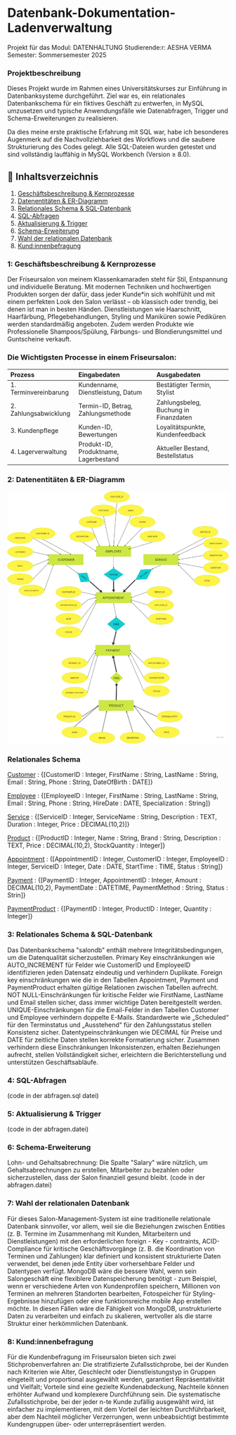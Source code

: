 # Datenbank-Dokumentation-Ladenverwaltung
Projekt für das Modul: DATENHALTUNG
Studierende:r: AESHA VERMA
Semester: Sommersemester 2025
### Projektbeschreibung
Dieses Projekt wurde im Rahmen eines Universitätskurses zur Einführung in Datenbanksysteme durchgeführt. Ziel war es, ein relationales Datenbankschema für ein fiktives Geschäft zu entwerfen, in MySQL umzusetzen und typische Anwendungsfälle wie Datenabfragen, Trigger und Schema-Erweiterungen zu realisieren.

Da dies meine erste praktische Erfahrung mit SQL war, habe ich besonderes Augenmerk auf die Nachvollziehbarkeit des Workflows und die saubere Strukturierung des Codes gelegt. Alle SQL-Dateien wurden getestet und sind vollständig lauffähig in MySQL Workbench (Version ≥ 8.0).

## 📖 Inhaltsverzeichnis

1. [Geschäftsbeschreibung & Kernprozesse](#1-geschäftsbeschreibung--kernprozesse)  
2. [Datenentitäten & ER-Diagramm](#2-datenentitäten--er-diagramm)  
3. [Relationales Schema & SQL-Datenbank](#3-relationales-schema--sql-datenbank)  
4. [SQL-Abfragen](#4-sql-abfragen)  
5. [Aktualisierung & Trigger](#5-aktualisierung--trigger)  
6. [Schema-Erweiterung](#6-schema-erweiterung)  
7. [Wahl der relationalen Datenbank](#7-wahl-der-relationalen-datenbank)  
8. [Kund:innenbefragung](#8-kundinnenbefragung)


###  1: Geschäftsbeschreibung & Kernprozesse
Der Friseursalon von meinem Klassenkamaraden steht für Stil, Entspannung und individuelle Beratung. Mit modernen Techniken und hochwertigen Produkten sorgen der dafür, dass jeder Kunde*in sich wohlfühlt und mit einem perfekten Look den Salon verlässt – ob klassisch oder trendig, bei denen ist man in besten Händen. Dienstleistungen wie Haarschnitt, Haarfärbung, Pflegebehandlungen, Styling und Maniküren sowie Pediküren werden standardmäßig angeboten. Zudem werden Produkte wie Professionelle Shampoos/Spülung, Färbungs- und Blondierungsmittel und Guntscheine verkauft. 
### Die Wichtigsten Processe in einem Friseursalon:
 | Prozess      | Eingabedaten | Ausgabedaten|
 |:------------------|:----------|:---------|
 |1. Terminvereinbarung|Kundenname, Dienstleistung, Datum|Bestätigter Termin, Stylist
 |2. Zahlungsabwicklung|Termin-ID, Betrag, Zahlungsmethode|Zahlungsbeleg, Buchung in Finanzdaten
 |3. Kundenpflege|Kunden-ID, Bewertungen|Loyalitätspunkte, Kundenfeedback
 |4. Lagerverwaltung|Produkt-ID, Produktname, Lagerbestand|Aktueller Bestand, Bestellstatus

###  2: Datenentitäten & ER-Diagramm
 ![ER Diagram salon](image.png)

 ### Relationales Schema
 <u>Customer</u> : {[CustomerID : Integer, FirstName : String, LastName : String, Email : String, Phone : String, DateOfBirth : DATE]}

<u>Employee</u> : {[EmployeeID : Integer, FirstName : String, LastName : String, Email : String, Phone : String, HireDate : DATE, Specialization : String]}

<u>Service</u> : {[ServiceID : Integer, ServiceName : String, Description : TEXT, Duration : Integer, Price : DECIMAL(10,2)]}

<u>Product</u> : {[ProductID : Integer, Name : String, Brand : String, Description : TEXT, Price : DECIMAL(10,2), StockQuantity : Integer]}

<u>Appointment</u> : {[AppointmentID : Integer, CustomerID : Integer, EmployeeID : Integer, ServiceID : Integer, Date : DATE, StartTime : TIME, Status : String]}

<u>Payment</u> : {[PaymentID : Integer, AppointmentID : Integer, Amount : DECIMAL(10,2), PaymentDate : DATETIME, PaymentMethod : String, Status : Strin]}

<u>PaymentProduct</u> : {[PaymentID : Integer, ProductID : Integer, Quantity : Integer]}


###  3: Relationales Schema & SQL-Datenbank
Das Datenbankschema "salondb" enthält mehrere Integritätsbedingungen, um die Datenqualität sicherzustellen. Primary Key einschränkungen wie AUTO_INCREMENT für Felder wie CustomerID und EmployeeID identifizieren jeden Datensatz eindeutig und verhindern Duplikate. Foreign key einschränkungen wie die in den Tabellen Appointment, Payment und PaymentProduct erhalten gültige Relationen zwischen Tabellen aufrecht. NOT NULL-Einschränkungen für kritische Felder wie FirstName, LastName und Email stellen sicher, dass immer wichtige Daten bereitgestellt werden. UNIQUE-Einschränkungen für die Email-Felder in den Tabellen Customer und Employee verhindern doppelte E-Mails. Standardwerte wie „Scheduled“ für den Terminstatus und „Ausstehend“ für den Zahlungsstatus stellen Konsistenz sicher. Datentypeinschränkungen wie DECIMAL für Preise und DATE für zeitliche Daten stellen korrekte Formatierung sicher. Zusammen verhindern diese Einschränkungen Inkonsistenzen, erhalten Beziehungen aufrecht, stellen Vollständigkeit sicher, erleichtern die Berichterstellung und unterstützen Geschäftsabläufe.

###  4: SQL-Abfragen
(code in der abfragen.sql datei)
###  5: Aktualisierung & Trigger
(code in der abfragen.datei)

###  6: Schema-Erweiterung
Lohn- und Gehaltsabrechnung: Die Spalte "Salary" wäre nützlich, um Gehaltsabrechnungen zu erstellen, Mitarbeiter zu bezahlen oder sicherzustellen, dass der Salon finanziell gesund bleibt.
(code in der abfragen.datei)
###  7: Wahl der relationalen Datenbank
Für dieses Salon-Management-System ist eine traditionelle relationale Datenbank sinnvoller, vor allem, weil sie die Beziehungen zwischen Entities (z. B. Termine im Zusammenhang mit Kunden, Mitarbeitern und Dienstleistungen) mit den erforderlichen foreign - Key - contraints, ACID-Compliance für kritische Geschäftsvorgänge (z. B. die Koordination von Terminen und Zahlungen) klar definiert und konsistent strukturierte Daten verwendet, bei denen jede Entity über vorhersehbare Felder und Datentypen verfügt. MongoDB wäre die bessere Wahl, wenn sein Salongeschäft eine flexiblere Datenspeicherung benötigt - zum Beispiel, wenn er verschiedene Arten von Kundenprofilen speichern, Millionen von Terminen an mehreren Standorten bearbeiten, Fotospeicher für Styling-Ergebnisse hinzufügen oder eine funktionsreiche mobile App erstellen möchte. In diesen Fällen wäre die Fähigkeit von MongoDB, unstrukturierte Daten zu verarbeiten und einfach zu skalieren, wertvoller als die starre Struktur einer herkömmlichen Datenbank.

###  8: Kund:innenbefragung
Für die Kundenbefragung im Friseursalon bieten sich zwei Stichprobenverfahren an: Die stratifizierte Zufallsstichprobe, bei der Kunden nach Kriterien wie Alter, Geschlecht oder Dienstleistungstyp in Gruppen eingeteilt und proportional ausgewählt werden, garantiert Repräsentativität und Vielfalt; Vorteile sind eine gezielte Kundenabdeckung, Nachteile können erhöhter Aufwand und komplexere Durchführung sein. Die systematische Zufallsstichprobe, bei der jeder n-te Kunde zufällig ausgewählt wird, ist einfacher zu implementieren, mit dem Vorteil der leichten Durchführbarkeit, aber dem Nachteil möglicher Verzerrungen, wenn unbeabsichtigt bestimmte Kundengruppen über- oder unterrepräsentiert werden.
